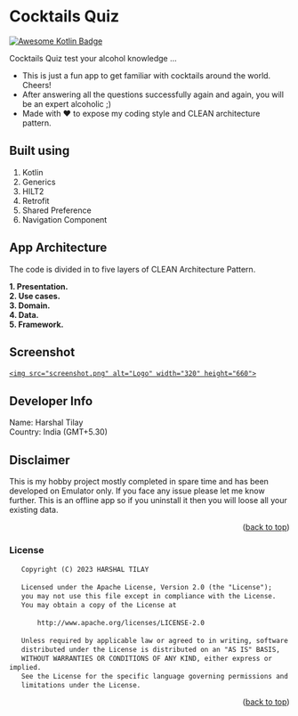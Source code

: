 <a name="readme-top"></a>
# Cocktails Quiz
[![Awesome Kotlin Badge](https://kotlin.link/awesome-kotlin.svg)](https://github.com/KotlinBy/awesome-kotlin)

Cocktails Quiz test your alcohol knowledge ...

* This is just a fun app to get familiar with cocktails around the world. Cheers!
* After answering all the questions successfully again and again, you will be an expert alcoholic ;)
* Made with ❤️ to expose my coding style and CLEAN architecture pattern.


## Built using
1) Kotlin
2) Generics
3) HILT2
4) Retrofit
5) Shared Preference
6) Navigation Component


## App Architecture
The code is divided in to five layers of CLEAN Architecture Pattern.

<b>1. Presentation.</b><br>
<b>2. Use cases.</b><br>
<b>3. Domain.</b><br>
<b>4. Data.</b><br>
<b>5. Framework.</b><br>



## Screenshot

<a href="https://github.com/harshaltilay/CocktailQuiz">

    <img src="screenshot.png" alt="Logo" width="320" height="660">

</a>

[//]: # (## Apk download)

[//]: # (<a href="https://github.com/harshaltilay/ExpenseJournal/raw/master/ExpenseJournal.apk">)

[//]: # (Download the apk to see it in action)

[//]: # (</a>)

<!-- CONTACT -->
## Developer Info
Name: Harshal Tilay</br>
Country: India (GMT+5.30)</br>

## Disclaimer
This is my hobby project mostly completed in spare time and has been developed on Emulator only. If you face any issue please let me know further.
This is an offline app so if you uninstall it then you will loose all your existing data.
<p align="right">(<a href="#readme-top">back to top</a>)</p>

### License
```
   Copyright (C) 2023 HARSHAL TILAY

   Licensed under the Apache License, Version 2.0 (the "License");
   you may not use this file except in compliance with the License.
   You may obtain a copy of the License at

       http://www.apache.org/licenses/LICENSE-2.0

   Unless required by applicable law or agreed to in writing, software
   distributed under the License is distributed on an "AS IS" BASIS,
   WITHOUT WARRANTIES OR CONDITIONS OF ANY KIND, either express or implied.
   See the License for the specific language governing permissions and
   limitations under the License.
```
<p align="right">(<a href="#readme-top">back to top</a>)</p>
